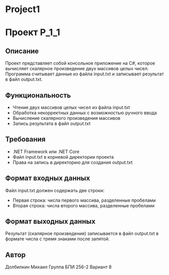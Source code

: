# Project1
# Проект P_1_1

## Описание
Проект представляет собой консольное приложение на C#, которое вычисляет скалярное произведение двух массивов целых чисел. Программа считывает данные из файла input.txt и записывает результат в файл output.txt.

## Функциональность
- Чтение двух массивов целых чисел из файла input.txt
- Обработка некорректных данных с возможностью ручного ввода
- Вычисление скалярного произведения массивов
- Запись результата в файл output.txt

## Требования
- .NET Framework или .NET Core
- Файл input.txt в корневой директории проекта
- Права на запись в директорию для создания output.txt

## Формат входных данных
Файл input.txt должен содержать две строки:
- Первая строка: числа первого массива, разделенные пробелами
- Вторая строка: числа второго массива, разделенные пробелами

## Формат выходных данных
Результат (скалярное произведение) записывается в файл output.txt в формате числа с тремя знаками после запятой.

## Автор
Долбилкин Михаил
Группа БПИ 256-2
Вариант 8